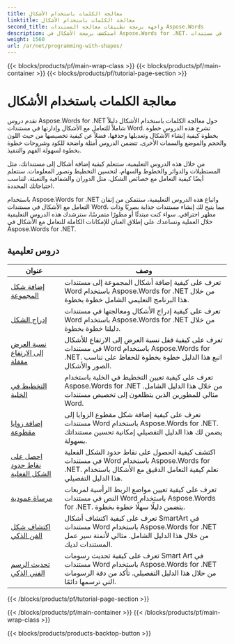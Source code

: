 ```yaml
---
title: معالجة الكلمات باستخدام الأشكال
linktitle: معالجة الكلمات باستخدام الأشكال
second_title: واجهة برمجة تطبيقات معالجة المستندات Aspose.Words
description: استكشف برمجة الأشكال في Aspose.Words for .NET. تعرّف على كيفية التعامل مع الأشكال وتخصيصها في مستندات Word باستخدام دروس تعليمية خطوة بخطوة وعينة من التعليمات البرمجية بلغة C#.
weight: 1560
url: /ar/net/programming-with-shapes/
---
```


{{< blocks/products/pf/main-wrap-class >}}
{{< blocks/products/pf/main-container >}}
{{< blocks/products/pf/tutorial-page-section >}}

# معالجة الكلمات باستخدام الأشكال

تقدم دروس Aspose.Words for .NET حول معالجة الكلمات باستخدام الأشكال دليلاً شاملاً للتعامل مع الأشكال وإدارتها في مستندات Word. تشرح هذه الدروس خطوة بخطوة كيفية إنشاء الأشكال وتعديلها وحذفها، فضلاً عن كيفية تخصيصها من حيث اللون والحجم والموضع والسمات الأخرى. تتضمن الدروس أمثلة واضحة للكود وشروحات خطوة بخطوة لسهولة الفهم والتنفيذ.

من خلال هذه الدروس التعليمية، ستتعلم كيفية إضافة أشكال إلى مستنداتك، مثل المستطيلات والدوائر والخطوط والسهام، لتحسين التخطيط وتصور المعلومات. ستتعلم أيضًا كيفية التعامل مع خصائص الشكل، مثل الدوران والشفافية والتعبئة، لتناسب احتياجاتك المحددة.

باستخدام Aspose.Words for .NET واتباع هذه الدروس التعليمية، ستتمكن من إتقان التعامل مع الأشكال في مستندات Word، مما يتيح لك إنشاء مستندات جذابة بصريًا وذات مظهر احترافي. سواء كنت مبتدئًا أو مطورًا متمرسًا، سترشدك هذه الدروس التعليمية خلال العملية وتساعدك على إطلاق العنان للإمكانات الكاملة للتعامل مع الأشكال في Aspose.Words for .NET.

 ## دروس تعليمية
| عنوان | وصف |
| --- | --- |
| [إضافة شكل المجموعة](./add-group-shape/) | تعرف على كيفية إضافة أشكال المجموعة إلى مستندات Word باستخدام Aspose.Words for .NET من خلال هذا البرنامج التعليمي الشامل خطوة بخطوة. |
| [إدراج الشكل](./insert-shape/) | تعرف على كيفية إدراج الأشكال ومعالجتها في مستندات Word باستخدام Aspose.Words for .NET من خلال دليلنا خطوة بخطوة. |
| [نسبة العرض إلى الارتفاع مقفلة](./aspect-ratio-locked/) | تعرف على كيفية قفل نسبة العرض إلى الارتفاع للأشكال في مستندات Word باستخدام Aspose.Words for .NET. اتبع هذا الدليل خطوة بخطوة للحفاظ على تناسب الصور والأشكال. |
| [التخطيط في الخلية](./layout-in-cell/) | تعرف على كيفية تعيين التخطيط في الخلية باستخدام Aspose.Words for .NET من خلال هذا الدليل الشامل. مثالي للمطورين الذين يتطلعون إلى تخصيص مستندات Word. |
| [إضافة زوايا مقطوعة](./add-corners-snipped/) | تعرف على كيفية إضافة شكل مقطوع الزوايا إلى مستندات Word باستخدام Aspose.Words for .NET. يضمن لك هذا الدليل التفصيلي إمكانية تحسين مستنداتك بسهولة. |
| [احصل على نقاط حدود الشكل الفعلية](./get-actual-shape-bounds-points/) | اكتشف كيفية الحصول على نقاط حدود الشكل الفعلية في مستندات Word باستخدام Aspose.Words for .NET. تعلم كيفية التعامل الدقيق مع الأشكال باستخدام هذا الدليل التفصيلي. |
| [مرساة عمودية](./vertical-anchor/) | تعرف على كيفية تعيين مواضع الربط الرأسية لمربعات النص في مستندات Word باستخدام Aspose.Words for .NET. يتضمن دليلًا سهلًا خطوة بخطوة.|
| [اكتشاف شكل الفن الذكي](./detect-smart-art-shape/) | تعرف على كيفية اكتشاف أشكال SmartArt في مستندات Word باستخدام Aspose.Words for .NET من خلال هذا الدليل الشامل. مثالي لأتمتة سير عمل المستندات لديك. |
| [تحديث الرسم الفني الذكي](./update-smart-art-drawing/) | تعرف على كيفية تحديث رسومات Smart Art في مستندات Word باستخدام Aspose.Words for .NET من خلال هذا الدليل التفصيلي. تأكد من دقة الرسومات التي ترسمها دائمًا. |
{{< /blocks/products/pf/tutorial-page-section >}}

{{< /blocks/products/pf/main-container >}}
{{< /blocks/products/pf/main-wrap-class >}}

{{< blocks/products/products-backtop-button >}}
